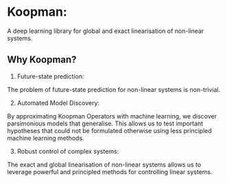# Koopman:
A deep learning library for global and exact linearisation of non-linear systems.

## Why Koopman?

1. Future-state prediction:

The problem of future-state prediction for non-linear systems is non-trivial.

2. Automated Model Discovery:

By approximating Koopman Operators with machine learning, we discover parsimonious
models that generalise. This allows us to test important hypotheses that could
not be formulated otherwise using less principled machine learning methods.

3. Robust control of complex systems:

The exact and global linearisation of non-linear systems allows us to leverage
powerful and principled methods for controlling linear systems.

 
